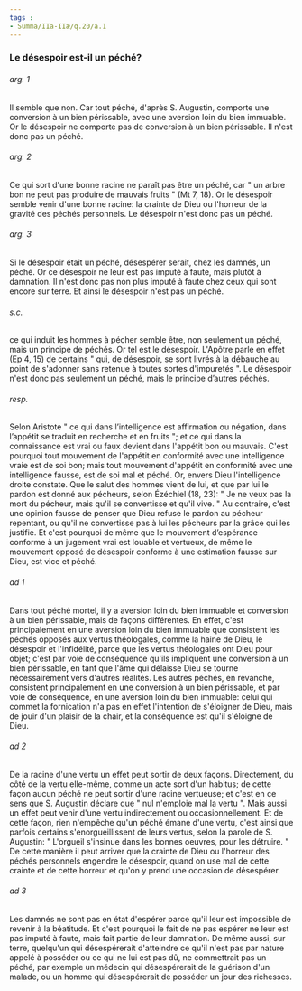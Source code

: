 ```yaml
---
tags : 
- Summa/IIa-IIæ/q.20/a.1
---
```


### Le désespoir est-il un péché?

###### arg. 1
Il semble que non. Car tout péché, d'après S. Augustin, comporte une conversion à un bien périssable, avec une aversion loin du bien immuable. Or le désespoir ne comporte pas de conversion à un bien périssable. Il n'est donc pas un péché. 

###### arg. 2
Ce qui sort d'une bonne racine ne paraît pas être un péché, car " un arbre bon ne peut pas produire de mauvais fruits " (Mt 7, 18). Or le désespoir semble venir d'une bonne racine: la crainte de Dieu ou l'horreur de la gravité des péchés personnels. Le désespoir n'est donc pas un péché. 

###### arg. 3
Si le désespoir était un péché, désespérer serait, chez les damnés, un péché. Or ce désespoir ne leur est pas imputé à faute, mais plutôt à damnation. Il n'est donc pas non plus imputé à faute chez ceux qui sont encore sur terre. Et ainsi le désespoir n'est pas un péché. 

###### s.c.
ce qui induit les hommes à pécher semble être, non seulement un péché, mais un principe de péchés. Or tel est le désespoir. L'Apôtre parle en effet (Ep 4, 15) de certains " qui, de désespoir, se sont livrés à la débauche au point de s'adonner sans retenue à toutes sortes d'impuretés ". Le désespoir n'est donc pas seulement un péché, mais le principe d’autres péchés. 

###### resp.
Selon Aristote " ce qui dans l’intelligence est affirmation ou négation, dans l’appétit se traduit en recherche et en fruits "; et ce qui dans la connaissance est vrai ou faux devient dans l'appétit bon ou mauvais. C'est pourquoi tout mouvement de l'appétit en conformité avec une intelligence vraie est de soi bon; mais tout mouvement d'appétit en conformité avec une intelligence fausse, est de soi mal et péché. Or, envers Dieu l'intelligence droite constate. Que le salut des hommes vient de lui, et que par lui le pardon est donné aux pécheurs, selon Ézéchiel (18, 23): " Je ne veux pas la mort du pécheur, mais qu'il se convertisse et qu'il vive. " Au contraire, c'est une opinion fausse de penser que Dieu refuse le pardon au pécheur repentant, ou qu'il ne convertisse pas à lui les pécheurs par la grâce qui les justifie. Et c'est pourquoi de même que le mouvement d’espérance conforme à un jugement vrai est louable et vertueux, de même le mouvement opposé de désespoir conforme à une estimation fausse sur Dieu, est vice et péché. 

###### ad 1
Dans tout péché mortel, il y a aversion loin du bien immuable et conversion à un bien périssable, mais de façons différentes. En effet, c'est principalement en une aversion loin du bien immuable que consistent les péchés opposés aux vertus théologales, comme la haine de Dieu, le désespoir et l'infidélité, parce que les vertus théologales ont Dieu pour objet; c'est par voie de conséquence qu'ils impliquent une conversion à un bien périssable, en tant que l'âme qui délaisse Dieu se tourne nécessairement vers d'autres réalités. Les autres péchés, en revanche, consistent principalement en une conversion à un bien périssable, et par voie de conséquence, en une aversion loin du bien immuable: celui qui commet la fornication n'a pas en effet l'intention de s'éloigner de Dieu, mais de jouir d'un plaisir de la chair, et la conséquence est qu'il s'éloigne de Dieu. 

###### ad 2
De la racine d'une vertu un effet peut sortir de deux façons. Directement, du côté de la vertu elle-même, comme un acte sort d'un habitus; de cette façon aucun péché ne peut sortir d'une racine vertueuse; et c'est en ce sens que S. Augustin déclare que " nul n'emploie mal la vertu ". Mais aussi un effet peut venir d'une vertu indirectement ou occasionnellement. Et de cette façon, rien n'empêche qu'un péché émane d'une vertu, c'est ainsi que parfois certains s'enorgueillissent de leurs vertus, selon la parole de S. Augustin: " L'orgueil s'insinue dans les bonnes oeuvres, pour les détruire. " De cette manière il peut arriver que la crainte de Dieu ou l'horreur des péchés personnels engendre le désespoir, quand on use mal de cette crainte et de cette horreur et qu'on y prend une occasion de désespérer. 

###### ad 3
Les damnés ne sont pas en état d'espérer parce qu'il leur est impossible de revenir à la béatitude. Et c'est pourquoi le fait de ne pas espérer ne leur est pas imputé à faute, mais fait partie de leur damnation. De même aussi, sur terre, quelqu'un qui désespérerait d'atteindre ce qu'il n'est pas par nature appelé à posséder ou ce qui ne lui est pas dû, ne commettrait pas un péché, par exemple un médecin qui désespérerait de la guérison d'un malade, ou un homme qui désespérerait de posséder un jour des richesses. 

